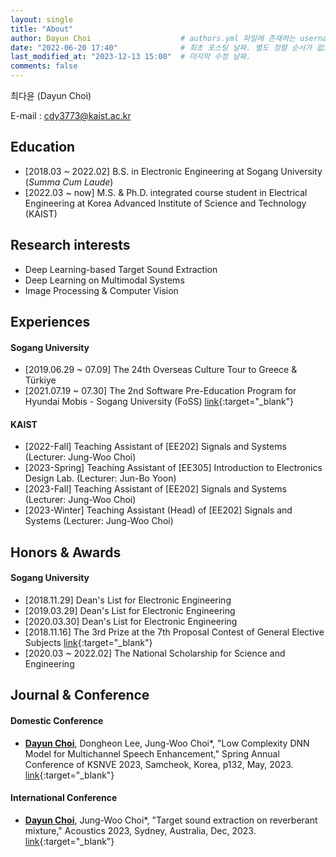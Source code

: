 ```yaml
---
layout: single
title: "About"
author: Dayun Choi                    # authors.yml 파일에 존재하는 username 값
date: "2022-06-20 17:40"              # 최초 포스팅 날짜. 별도 정렬 순서가 없으면 이 값으로 정렬됨. 파일명에 기록되어있다면 생략 가능.
last_modified_at: "2023-12-13 15:00"  # 마지막 수정 날짜.
comments: false
---
```


최다윤 (Dayun Choi)  
<!-- Mobile : (+82) 010-4948-2139   -->
E-mail : cdy3773@kaist.ac.kr


## Education
<!-- - \[2014.03 ~ 2017.02\]  Sewon Highschool -->
- \[2018.03 ~ 2022.02\]  B.S. in Electronic Engineering at Sogang University (_Summa Cum Laude_)
- \[2022.03 ~ now\]      M.S. & Ph.D. integrated course student in Electrical Engineering at Korea Advanced Institute of Science and Technology (KAIST)


## Research interests
- Deep Learning-based Target Sound Extraction
- Deep Learning on Multimodal Systems
- Image Processing & Computer Vision


## Experiences
#### Sogang University
- \[2019.06.29 ~ 07.09\]  The 24th Overseas Culture Tour to Greece & Türkiye
- \[2021.07.19 ~ 07.30\]  The 2nd Software Pre-Education Program for Hyundai Mobis - Sogang University (FoSS) [link](https://jewel-emmental-07f.notion.site/FoSS-2-SW-1550c601fff34920a9844514472474d0){:target="_blank"}

#### KAIST
- \[2022-Fall\]  Teaching Assistant of \[EE202\] Signals and Systems (Lecturer: Jung-Woo Choi)
- \[2023-Spring\]  Teaching Assistant of \[EE305\] Introduction to Electronics Design Lab. (Lecturer: Jun-Bo Yoon)
- \[2023-Fall\]  Teaching Assistant of \[EE202\] Signals and Systems (Lecturer: Jung-Woo Choi)
- \[2023-Winter\]  Teaching Assistant (Head) of \[EE202\] Signals and Systems (Lecturer: Jung-Woo Choi)


## Honors & Awards
#### Sogang University
- \[2018.11.29\]  Dean's List for Electronic Engineering
- \[2019.03.29\]  Dean's List for Electronic Engineering
- \[2020.03.30\]  Dean's List for Electronic Engineering
- \[2018.11.16\]  The 3rd Prize at the 7th Proposal Contest of General Elective Subjects [link](http://wholeperson.sogang.ac.kr/front/boardlist.do?bbsconfig=1){:target="_blank"}
- \[2020.03 ~ 2022.02\]  The National Scholarship for Science and Engineering


## Journal & Conference
#### Domestic Conference
- **<U>Dayun Choi</U>**, Dongheon Lee, Jung-Woo Choi*, "Low Complexity DNN Model for Multichannel Speech Enhancement," Spring Annual Conference of KSNVE 2023, Samcheok, Korea, p132, May, 2023. [link](https://conf.ksnve.or.kr/2023s/){:target="_blank"}

#### International Conference
- **<U>Dayun Choi</U>**, Jung-Woo Choi*, "Target sound extraction on reverberant mixture," Acoustics 2023, Sydney, Australia, Dec, 2023. [link](https://doi.org/10.1121/10.0023494){:target="_blank"}